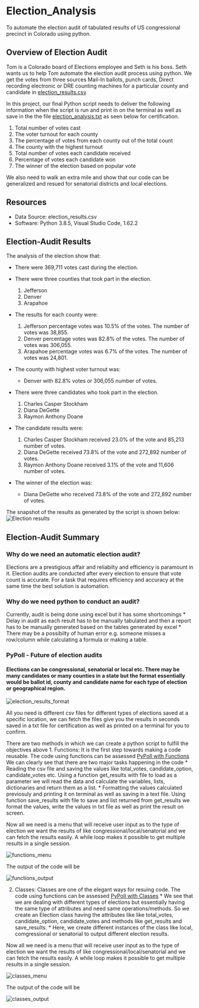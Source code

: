# Election_Analysis
To automate the election audit of tabulated results of US congressional precinct in Colorado using python.

## Overview of Election Audit
Tom is a Colorado board of Elections employee and Seth is his boss. Seth wants us to help Tom automate the election audit process using python. We get the votes from three sources Mail-In ballots, punch cards, Direct recording electronic  or DRE counting machines for a particular county and candidate in [election_results.csv](https://github.com/sucharita1/Election_Analysis/blob/e2f21aa2fc722a4e4baec40cf72c8ad6baafc808/Resources/local_election_results.csv) 


In this project, our final Python script needs to deliver the following information when the script is run and print in on the terminal as well as save in the the file [election_analysis.txt](https://github.com/sucharita1/Election_Analysis/blob/e2f21aa2fc722a4e4baec40cf72c8ad6baafc808/analysis/election_analysis.txt) as seen below for certification.

1. Total number of votes cast
2. The voter turnout for each county
3. The percentage of votes from each county out of the total count
4. The county with the highest turnout
5. Total number of votes each candidate received
6. Percentage of votes each candidate won
7. The winner of the election based on popular vote

We also need to walk an extra mile and show that our code can be generalized and resued for senatorial districts and local elections.

## Resources
* Data Source: election_results.csv
* Software: Python 3.8.5, Visual Studio Code, 1.62.2

## Election-Audit Results
The analysis of the election show that:

* There were 369,711 votes cast during the election.

* There were three counties that took part in the election.
    1. Jefferson
    2. Denver
    3. Arapahoe

* The results for each county were:
    1. Jefferson percentage votes was 10.5% of the votes. The number of votes was 38,855.
    2. Denver percentage votes was 82.8% of the votes. The number of votes was 306,055.
    3. Arapahoe percentage votes was 6.7% of the votes. The number of votes was 24,801.

* The county with highest voter turnout was:
    * Denver with 82.8% votes or 306,055 number of votes.

* There were three candidates who took part in the election.
    1. Charles Casper Stockham
    2. Diana DeGette
    3. Raymon Anthony Doane

* The candidate results were:
    1. Charles Casper Stockham received 23.0% of the vote and 85,213 number of votes.
    2. Diana DeGette received 73.8% of the vote and 272,892 number of votes.
    3. Raymon Anthony Doane received 3.1% of the vote and 11,606 number of votes.

* The winner of the election was:
    * Diana DeGette who received 73.8% of the vote and 272,892 number of votes.

The snapshot of the results as generated by the script is shown below:
![Election results](https://github.com/sucharita1/Election_Analysis/blob/e2f21aa2fc722a4e4baec40cf72c8ad6baafc808/Resources/election_results.png?raw=true)

## Election-Audit Summary

### Why do we need an automatic election audit?
Elections are a prestigious affair and reliabilty and efficiency is paramount in it. Election audits are conducted after every election to ensure that vote count is accurate. For a task that requires efficiency and accuracy at the same time the best solution is automation.

### Why do we need python to conduct an audit?
Currently, audit is being done using excel but it has some shortcomings
    * Delay in audit as each result has to be manually tabulated and then a report has to be manually generated based on the tables generated by excel
    * There may be a possibilty of human error e.g. someone misses a row/column while calculating a formula or making a table.

### PyPoll - Future of election audits

#### Elections can be congressional, senatorial or local etc. There may be many candidates or many counties in a state but the format essentially would be ballot id, county and candidate name for each type of election  or geographical region.

![election_results_format](https://github.com/sucharita1/Election_Analysis/blob/e2f21aa2fc722a4e4baec40cf72c8ad6baafc808/Resources/election_results_format.png?raw=true)

All you need is different csv files for different types of elections saved at a specific location, we can fetch the files give you the results in seconds saved in a txt file for certification as well as printed on a terminal for you to confirm.

There are two methods in which we can create a python script to fulfill the objectives above
    1. Functions: It is the first step towards making a code reusable. The code using functions can be assessed [PyPoll with Functions](https://github.com/sucharita1/Election_Analysis/blob/e2f21aa2fc722a4e4baec40cf72c8ad6baafc808/PyPoll_Challenge_functions.py)
    We can clearly see that there are two major tasks happening in the code
        * Reading the csv file and saving the values like total_votes, candidate_option, candidate_votes etc. 
        Using a function get_results with file to load as a parameter we will read the data and calculate the variables, lists, dictionaries and return them as a list.
        * Formatting the values calculated previosuly and printing it on terminal as well as saving in a text file.
    Using  function save_results with file to save and list returned from get_results we format the values, write the values in txt file as well as print the result on screen.

   Now all we need is a menu that will receive user input as to the type of election we want the results of like congressional/local/senatorial and we can fetch the results easily. A while loop makes it possible to get multiple results in a single session.
   
   ![functions_menu](https://github.com/sucharita1/Election_Analysis/blob/e2f21aa2fc722a4e4baec40cf72c8ad6baafc808/Resources/functions_menu.png?raw=true)
   
   The output of the code will be  
   
   ![functions_output](https://github.com/sucharita1/Election_Analysis/blob/e2f21aa2fc722a4e4baec40cf72c8ad6baafc808/Resources/functions_output.png?raw=true)
        
   2. Classes:  Classes are one of the elegant ways for resuing code. The code using functions can be assessed [PyPoll with Classes](https://github.com/sucharita1/Election_Analysis/blob/e2f21aa2fc722a4e4baec40cf72c8ad6baafc808/PyPoll_Challenge_classes.py)
    * We see that we are dealing with different types of elections but essentially having the same type of attributes and need same operations/methods. So we create an Election class having the attributes like like total_votes, candidate_option, candidate_votes and methods like get_results and save_results.
    * Here, we create different instances of the class like local, comgressional or senatorial to output different election results.

   Now all we need is a menu that will receive user input as to the type of election we want the results of like congressional/local/senatorial and we can fetch the results easily. A while loop makes it possible to get multiple results in a single session.
        
   ![classes_menu](https://github.com/sucharita1/Election_Analysis/blob/e2f21aa2fc722a4e4baec40cf72c8ad6baafc808/Resources/classes_menu.png?raw=true)
   
   The output of the code will be  
   
   ![classes_output](https://github.com/sucharita1/Election_Analysis/blob/e2f21aa2fc722a4e4baec40cf72c8ad6baafc808/Resources/classes_output.png?raw=true)

   








